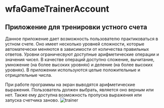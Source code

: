 # wfaGameTrainerAccount
## Приложение для тренировки устного счета
Данное приложение дает возможность пользователю практиковаться в устном счете.
Оно имеет несколько уровней сложности, которые автоматечески меняются в зависимости от количества правильных ответов. Уровни ограничесвуют доступные арифметические операции и значения чисел. В качестве операций доступно сложение, вычитание, умножение (на более высоких уровнях) и деление (на более высоких уровнях). В приложении используются целые положительные и отрицательные числа.

При работе программы на экран выводятся арифметические выражения. Пользователь должен выбрать, является оно верным или нет. Также ему доступна возможность пропуска выражения или запуска счетчика заново.
![trainer](https://github.com/Binbogamee/wfaGameTrainerAccount/assets/73061751/ed3b91fb-5418-4ad9-8814-7b63ed7756c0)
